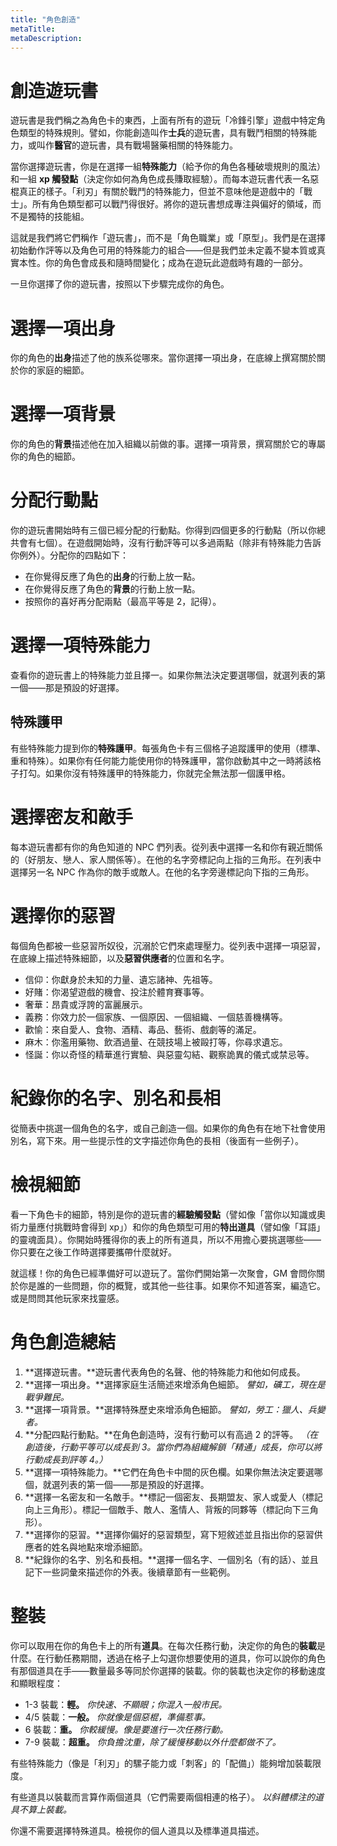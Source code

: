 ```yaml
---
title: "角色創造"
metaTitle: 
metaDescription: 
---
```


# 創造遊玩書

遊玩書是我們稱之為角色卡的東西，上面有所有的遊玩「冷鋒引擎」遊戲中特定角色類型的特殊規則。譬如，你能創造叫作**士兵**的遊玩書，具有戰鬥相關的特殊能力，或叫作**醫官**的遊玩書，具有戰場醫藥相關的特殊能力。

當你選擇遊玩書，你是在選擇一組**特殊能力**（給予你的角色各種破壞規則的風法）和一組 **xp 觸發點**（決定你如何為角色成長賺取經驗）。而每本遊玩書代表一名惡棍真正的樣子。「利刃」有關於戰鬥的特殊能力，但並不意味他是遊戲中的「戰士」。所有角色類型都可以戰鬥得很好。將你的遊玩書想成專注與偏好的領域，而不是獨特的技能組。

這就是我們將它們稱作「遊玩書」，而不是「角色職業」或「原型」。我們是在選擇初始動作評等以及角色可用的特殊能力的組合——但是我們並未定義不變本質或真實本性。你的角色會成長和隨時間變化；成為在遊玩此遊戲時有趣的一部分。

一旦你選擇了你的遊玩書，按照以下步驟完成你的角色。

# 選擇一項出身

你的角色的**出身**描述了他的族系從哪來。當你選擇一項出身，在底線上撰寫關於關於你的家庭的細節。

# 選擇一項背景

你的角色的**背景**描述他在加入組織以前做的事。選擇一項背景，撰寫關於它的專屬你的角色的細節。

# 分配行動點

你的遊玩書開始時有三個已經分配的行動點。你得到四個更多的行動點（所以你總共會有七個）。在遊戲開始時，沒有行動評等可以多過兩點（除非有特殊能力告訴你例外）。分配你的四點如下：

* 在你覺得反應了角色的**出身**的行動上放一點。
* 在你覺得反應了角色的**背景**的行動上放一點。
* 按照你的喜好再分配兩點（最高平等是 2，記得）。

# 選擇一項特殊能力

查看你的遊玩書上的特殊能力並且擇一。如果你無法決定要選哪個，就選列表的第一個——那是預設的好選擇。

## 特殊護甲

有些特殊能力提到你的**特殊護甲**。每張角色卡有三個格子追蹤護甲的使用（標準、重和特殊）。如果你有任何能力能使用你的特殊護甲，當你啟動其中之一時將該格子打勾。如果你沒有特殊護甲的特殊能力，你就完全無法那一個護甲格。

# 選擇密友和敵手

每本遊玩書都有你的角色知道的 NPC 們列表。從列表中選擇一名和你有親近關係的（好朋友、戀人、家人關係等）。在他的名字旁標記向上指的三角形。在列表中選擇另一名 NPC 作為你的敵手或敵人。在他的名字旁邊標記向下指的三角形。

# 選擇你的惡習

每個角色都被一些惡習所奴役，沉溺於它們來處理壓力。從列表中選擇一項惡習，在底線上描述特殊細節，以及**惡習供應者**的位置和名字。

* <span class="game-term">信仰：</span>你獻身於未知的力量、遺忘諸神、先祖等。
* <span class="game-term">好賭：</span>你渴望遊戲的機會、投注於體育賽事等。
* <span class="game-term">奢華：</span>昂貴或浮誇的富麗展示。
* <span class="game-term">義務：</span>你效力於一個家族、一個原因、一個組織、一個慈善機構等。
* <span class="game-term">歡愉：</span>來自愛人、食物、酒精、毒品、藝術、戲劇等的滿足。
* <span class="game-term">麻木：</span>你濫用藥物、飲酒過量、在競技場上被毆打等，你尋求遺忘。
* <span class="game-term">怪誕：</span>你以奇怪的精華進行實驗、與惡靈勾結、觀察詭異的儀式或禁忌等。

# 紀錄你的名字、別名和長相

從簡表中挑選一個角色的名字，或自己創造一個。如果你的角色有在地下社會使用別名，寫下來。用一些提示性的文字描述你角色的長相（後面有一些例子）。

# 檢視細節

看一下角色卡的細節，特別是你的遊玩書的**經驗觸發點**（譬如像「當你以知識或奧術力量應付挑戰時會得到 xp」）和你的角色類型可用的**特出道具**（譬如像「耳語」的靈魂面具）。你開始時獲得你的表上的所有道具，所以不用擔心要挑選哪些——你只要在之後工作時選擇要攜帶什麼就好。

就這樣！你的角色已經準備好可以遊玩了。當你們開始第一次聚會，GM 會問你關於你是誰的一些問題，你的概覽，或其他一些往事。如果你不知道答案，編造它。或是問問其他玩家來找靈感。

# 角色創造總結

1. **選擇遊玩書。**遊玩書代表角色的名聲、他的特殊能力和他如何成長。
2. **選擇一項出身。**選擇家庭生活簡述來增添角色細節。 _譬如，礦工，現在是戰爭難民。_
3. **選擇一項背景。**選擇特殊歷史來增添角色細節。 _譬如，勞工：獵人、兵變者。_
4. **分配四點行動點。**在角色創造時，沒有行動可以有高過 2 的評等。 _（在創造後，行動平等可以成長到 3。當你們為組織解鎖「精通」成長，你可以將行動成長到評等 4。）_
5. **選擇一項特殊能力。**它們在角色卡中間的灰色欄。如果你無法決定要選哪個，就選列表的第一個——那是預設的好選擇。
6. **選擇一名密友和一名敵手。**標記一個密友、長期盟友、家人或愛人（標記向上三角形）。標記一個敵手、敵人、濫情人、背叛的同夥等（標記向下三角形）。
7. **選擇你的惡習。**選擇你偏好的惡習類型，寫下短敘述並且指出你的惡習供應者的姓名與地點來增添細節。
8. **紀錄你的名字、別名和長相。**選擇一個名字、一個別名（有的話）、並且記下一些詞彙來描述你的外表。後續章節有一些範例。

# 整裝

你可以取用在你的角色卡上的所有**道具**。在每次任務行動，決定你的角色的**裝載**是什麼。在行動任務期間，透過在格子上勾選你想要使用的道具，你可以說你的角色有那個道具在手——數量最多等同於你選擇的裝載。你的裝載也決定你的移動速度和顯眼程度：

* <span class="game-term">1-3 裝載：</span><strong>輕。</strong> <em>你快速、不顯眼；你混入一般市民。</em>
* <span class="game-term">4/5 裝載：</span><strong>一般。</strong> <em>你就像是個惡棍，準備惹事。</em>
* <span class="game-term">6 裝載：</span><strong>重。</strong> <em>你較緩慢。像是要進行一次任務行動。</em>
* <span class="game-term">7-9 裝載：</span><strong>超重。</strong> <em>你負擔沈重，除了緩慢移動以外什麼都做不了。</em>

有些特殊能力（像是「利刃」的<span class="game-term">騾子</span>能力或「刺客」的「配備」）能夠增加裝載限度。

有些道具以裝載而言算作兩個道具（它們需要兩個相連的格子）。 _以斜體標注的道具不算上裝載。_

你還不需要選擇特殊道具。檢視你的個人道具以及標準道具描述。